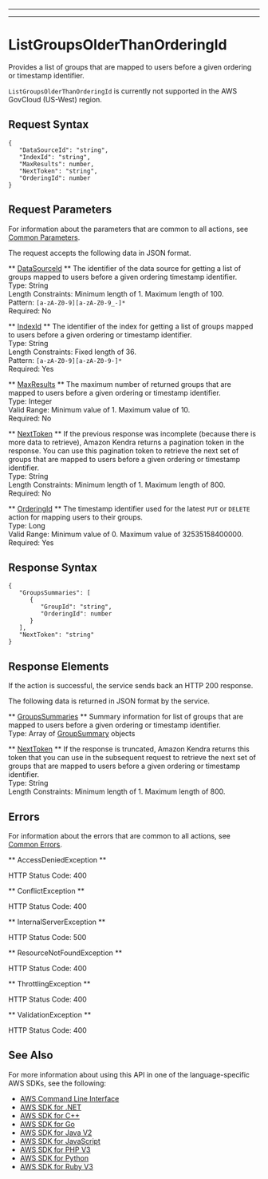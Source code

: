 --------

--------

# ListGroupsOlderThanOrderingId<a name="API_ListGroupsOlderThanOrderingId"></a>

Provides a list of groups that are mapped to users before a given ordering or timestamp identifier\.

 `ListGroupsOlderThanOrderingId` is currently not supported in the AWS GovCloud \(US\-West\) region\.

## Request Syntax<a name="API_ListGroupsOlderThanOrderingId_RequestSyntax"></a>

```
{
   "DataSourceId": "string",
   "IndexId": "string",
   "MaxResults": number,
   "NextToken": "string",
   "OrderingId": number
}
```

## Request Parameters<a name="API_ListGroupsOlderThanOrderingId_RequestParameters"></a>

For information about the parameters that are common to all actions, see [Common Parameters](CommonParameters.md)\.

The request accepts the following data in JSON format\.

 ** [DataSourceId](#API_ListGroupsOlderThanOrderingId_RequestSyntax) **   <a name="Kendra-ListGroupsOlderThanOrderingId-request-DataSourceId"></a>
The identifier of the data source for getting a list of groups mapped to users before a given ordering timestamp identifier\.  
Type: String  
Length Constraints: Minimum length of 1\. Maximum length of 100\.  
Pattern: `[a-zA-Z0-9][a-zA-Z0-9_-]*`   
Required: No

 ** [IndexId](#API_ListGroupsOlderThanOrderingId_RequestSyntax) **   <a name="Kendra-ListGroupsOlderThanOrderingId-request-IndexId"></a>
The identifier of the index for getting a list of groups mapped to users before a given ordering or timestamp identifier\.  
Type: String  
Length Constraints: Fixed length of 36\.  
Pattern: `[a-zA-Z0-9][a-zA-Z0-9-]*`   
Required: Yes

 ** [MaxResults](#API_ListGroupsOlderThanOrderingId_RequestSyntax) **   <a name="Kendra-ListGroupsOlderThanOrderingId-request-MaxResults"></a>
 The maximum number of returned groups that are mapped to users before a given ordering or timestamp identifier\.   
Type: Integer  
Valid Range: Minimum value of 1\. Maximum value of 10\.  
Required: No

 ** [NextToken](#API_ListGroupsOlderThanOrderingId_RequestSyntax) **   <a name="Kendra-ListGroupsOlderThanOrderingId-request-NextToken"></a>
 If the previous response was incomplete \(because there is more data to retrieve\), Amazon Kendra returns a pagination token in the response\. You can use this pagination token to retrieve the next set of groups that are mapped to users before a given ordering or timestamp identifier\.   
Type: String  
Length Constraints: Minimum length of 1\. Maximum length of 800\.  
Required: No

 ** [OrderingId](#API_ListGroupsOlderThanOrderingId_RequestSyntax) **   <a name="Kendra-ListGroupsOlderThanOrderingId-request-OrderingId"></a>
The timestamp identifier used for the latest `PUT` or `DELETE` action for mapping users to their groups\.  
Type: Long  
Valid Range: Minimum value of 0\. Maximum value of 32535158400000\.  
Required: Yes

## Response Syntax<a name="API_ListGroupsOlderThanOrderingId_ResponseSyntax"></a>

```
{
   "GroupsSummaries": [ 
      { 
         "GroupId": "string",
         "OrderingId": number
      }
   ],
   "NextToken": "string"
}
```

## Response Elements<a name="API_ListGroupsOlderThanOrderingId_ResponseElements"></a>

If the action is successful, the service sends back an HTTP 200 response\.

The following data is returned in JSON format by the service\.

 ** [GroupsSummaries](#API_ListGroupsOlderThanOrderingId_ResponseSyntax) **   <a name="Kendra-ListGroupsOlderThanOrderingId-response-GroupsSummaries"></a>
 Summary information for list of groups that are mapped to users before a given ordering or timestamp identifier\.   
Type: Array of [GroupSummary](API_GroupSummary.md) objects

 ** [NextToken](#API_ListGroupsOlderThanOrderingId_ResponseSyntax) **   <a name="Kendra-ListGroupsOlderThanOrderingId-response-NextToken"></a>
 If the response is truncated, Amazon Kendra returns this token that you can use in the subsequent request to retrieve the next set of groups that are mapped to users before a given ordering or timestamp identifier\.   
Type: String  
Length Constraints: Minimum length of 1\. Maximum length of 800\.

## Errors<a name="API_ListGroupsOlderThanOrderingId_Errors"></a>

For information about the errors that are common to all actions, see [Common Errors](CommonErrors.md)\.

 ** AccessDeniedException **   
  
HTTP Status Code: 400

 ** ConflictException **   
  
HTTP Status Code: 400

 ** InternalServerException **   
  
HTTP Status Code: 500

 ** ResourceNotFoundException **   
  
HTTP Status Code: 400

 ** ThrottlingException **   
  
HTTP Status Code: 400

 ** ValidationException **   
  
HTTP Status Code: 400

## See Also<a name="API_ListGroupsOlderThanOrderingId_SeeAlso"></a>

For more information about using this API in one of the language\-specific AWS SDKs, see the following:
+  [AWS Command Line Interface](https://docs.aws.amazon.com/goto/aws-cli/kendra-2019-02-03/ListGroupsOlderThanOrderingId) 
+  [AWS SDK for \.NET](https://docs.aws.amazon.com/goto/DotNetSDKV3/kendra-2019-02-03/ListGroupsOlderThanOrderingId) 
+  [AWS SDK for C\+\+](https://docs.aws.amazon.com/goto/SdkForCpp/kendra-2019-02-03/ListGroupsOlderThanOrderingId) 
+  [AWS SDK for Go](https://docs.aws.amazon.com/goto/SdkForGoV1/kendra-2019-02-03/ListGroupsOlderThanOrderingId) 
+  [AWS SDK for Java V2](https://docs.aws.amazon.com/goto/SdkForJavaV2/kendra-2019-02-03/ListGroupsOlderThanOrderingId) 
+  [AWS SDK for JavaScript](https://docs.aws.amazon.com/goto/AWSJavaScriptSDK/kendra-2019-02-03/ListGroupsOlderThanOrderingId) 
+  [AWS SDK for PHP V3](https://docs.aws.amazon.com/goto/SdkForPHPV3/kendra-2019-02-03/ListGroupsOlderThanOrderingId) 
+  [AWS SDK for Python](https://docs.aws.amazon.com/goto/boto3/kendra-2019-02-03/ListGroupsOlderThanOrderingId) 
+  [AWS SDK for Ruby V3](https://docs.aws.amazon.com/goto/SdkForRubyV3/kendra-2019-02-03/ListGroupsOlderThanOrderingId) 